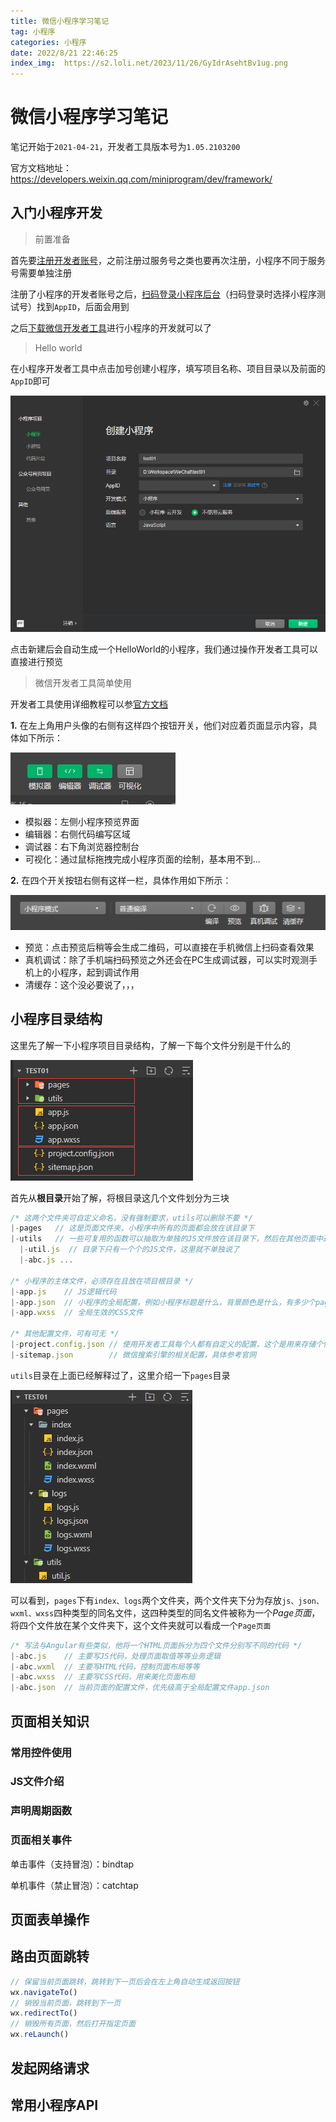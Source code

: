 ```yaml
---
title: 微信小程序学习笔记
tag: 小程序
categories: 小程序
date: 2022/8/21 22:46:25
index_img:  https://s2.loli.net/2023/11/26/GyIdrAsehtBv1ug.png
---
```

# 微信小程序学习笔记

笔记开始于`2021-04-21`，开发者工具版本号为`1.05.2103200`

官方文档地址：<https://developers.weixin.qq.com/miniprogram/dev/framework/>

## 入门小程序开发

>前置准备

首先要[注册开发者账号](https://mp.weixin.qq.com/wxopen/waregister?action=step1)，之前注册过服务号之类也要再次注册，小程序不同于服务号需要单独注册

注册了小程序的开发者账号之后，[扫码登录小程序后台](https://mp.weixin.qq.com/)（扫码登录时选择小程序测试号）找到`AppID`，后面会用到

之后[下载微信开发者工具](https://developers.weixin.qq.com/miniprogram/dev/devtools/download.html)进行小程序的开发就可以了

> Hello world

在小程序开发者工具中点击加号创建小程序，填写项目名称、项目目录以及前面的`AppID`即可

<img src="./img/wx-app-01.png" style="zoom:70%;" />

点击新建后会自动生成一个HelloWorld的小程序，我们通过操作开发者工具可以直接进行预览

> 微信开发者工具简单使用

开发者工具使用详细教程可以参[官方文档](https://developers.weixin.qq.com/miniprogram/dev/devtools/devtools.html)

**1.** 在左上角用户头像的右侧有这样四个按钮开关，他们对应着页面显示内容，具体如下所示：

<img src="./img/wx-app-02.png" />

- 模拟器：左侧小程序预览界面
- 编辑器：右侧代码编写区域
- 调试器：右下角浏览器控制台
- 可视化：通过鼠标拖拽完成小程序页面的绘制，基本用不到...

**2.** 在四个开关按钮右侧有这样一栏，具体作用如下所示：

<img src="./img/wx-app-03.png" />

- 预览：点击预览后稍等会生成二维码，可以直接在手机微信上扫码查看效果
- 真机调试：除了手机端扫码预览之外还会在PC生成调试器，可以实时观测手机上的小程序，起到调试作用
- 清缓存：这个没必要说了，，，

## 小程序目录结构

这里先了解一下小程序项目目录结构，了解一下每个文件分别是干什么的

<img src="./img/wx-app-04.png" />

首先从**根目录**开始了解，将根目录这几个文件划分为三块

```js
/* 这两个文件夹可自定义命名，没有强制要求，utils可以删除不要 */
|-pages   // 这是页面文件夹，小程序中所有的页面都会放在该目录下
|-utils   // 一些可复用的函数可以抽取为单独的JS文件放在该目录下，然后在其他页面中通过require引用
  |-util.js  // 目录下只有一个个的JS文件，这里就不单独说了
  |-abc.js ...

/* 小程序的主体文件，必须存在且放在项目根目录 */
|-app.js    // JS逻辑代码
|-app.json  // 小程序的全局配置，例如小程序标题是什么，背景颜色是什么，有多少个page页面...
|-app.wxss  // 全局生效的CSS文件

/* 其他配置文件，可有可无 */
|-project.config.json // 使用开发者工具每个人都有自定义的配置，这个是用来存储个性配置的文件，与项目无关
|-sitemap.json        // 微信搜索引擎的相关配置，具体参考官网
```

`utils`目录在上面已经解释过了，这里介绍一下`pages`目录

<img src="./img/wx-app-05.png" />

可以看到，`pages`下有`index、logs`两个文件夹，两个文件夹下分为存放`js、json、wxml、wxss`四种类型的同名文件，这四种类型的同名文件被称为一个*Page页面*，将四个文件放在某个文件夹下，这个文件夹就可以看成一个`Page页面`

```js
/* 写法与Angular有些类似，他将一个HTML页面拆分为四个文件分别写不同的代码 */
|-abc.js    // 主要写JS代码，处理页面取值等等业务逻辑
|-abc.wxml  // 主要写HTML代码，控制页面布局等等
|-abc.wxss  // 主要写CSS代码，用来美化页面布局
|-abc.json  // 当前页面的配置文件，优先级高于全局配置文件app.json
```

## 页面相关知识

### 常用控件使用

### JS文件介绍

### 声明周期函数

### 页面相关事件

单击事件（支持冒泡）：bindtap

单机事件（禁止冒泡）：catchtap

## 页面表单操作

## 路由页面跳转

```js
// 保留当前页面跳转，跳转到下一页后会在左上角自动生成返回按钮
wx.navigateTo()
// 销毁当前页面，跳转到下一页
wx.redirectTo()
// 销毁所有页面，然后打开指定页面
wx.reLaunch()
```

## 发起网络请求

## 常用小程序API
